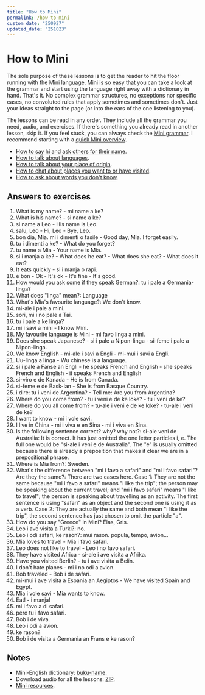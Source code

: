 ```yaml
---
title: "How to Mini"
permalink: /how-to-mini
custom_date: "250927"
updated_date: "251023"
---
```


# How to Mini

The sole purpose of these lessons is to get the reader to hit the floor running with the Mini language. Mini is so easy that you can take a look at the grammar and start using the language right away with a dictionary in hand. That's it. No complex grammar structures, no exceptions nor specific cases, no convoluted rules that apply sometimes and sometimes don't. Just your ideas straight to the page (or into the ears of the one listening to you).

The lessons can be read in any order. They include all the grammar you need, audio, and exercises. If there's something you already read in another lesson, skip it. If you feel stuck, you can always check the [Mini grammar](/mini-course-grammar). I recommend starting with a [quick Mini overview](/mini).

- [How to say hi and ask others for their name](/mini-how-to-say-hi-and-ask-others-for-their-name).
- [How to talk about languages](/mini-how-to-talk-about-languages).
- [How to talk about your place of origin](/mini-how-to-talk-about-your-place-of-origin).
- [How to chat about places you want to or have visited](/mini-how-to-chat-about-places-you-want-to-or-have-visited).
- [How to ask about words you don't know](/mini-how-to-ask-about-words-you-dont-know).

## Answers to exercises

1. What is my name? - mi name a ke?
2. What is his name? - si name a ke?
3. si name a Leo - His name is Leo.
4. salu, Leo - Hi, Leo - Bye, Leo.
5. bon dia, Mia. mi i dimenti o fasile - Good day, Mia. I forget easily.
6. tu i dimenti a ke? - What do you forget?
7. tu name a Mia - Your name is Mia.
8. si i manja a ke? - What does he eat? - What does she eat? - What does it eat?
9. It eats quickly - si i manja o rapi.
10. e bon - Ok - It's ok - It's fine - It's good.
11. How would you ask some if they speak German?: tu i pale a Germania-linga?
12. What does "linga" mean?: Language 
13. What's Mia's favourite language?: We don't know.
14. mi-ale i pale a mini.
15. sori, mi i no pale a Tai.
16. tu i pale a ke linga?
17. mi i savi a mini - I know Mini.
18. My favourite language is Mini - mi favo linga a mini.
19. Does she speak Japanese? - si i pale a Nipon-linga - si-feme i pale a Nipon-linga.
20. We know English - mi-ale i savi a Engli - mi-mui i savi a Engli.
21. Uu-linga a linga - Wu chinese is a language.
22. si i pale a Fanse an Engli - he speaks French and English - she speaks French and English - it speaks French and English
23. si-viro e de Kanada - He is from Canada.
24. si-feme e de Bask-lan - She is from Basque Country.
25. i dire: tu i veni de Argentina? - Tell me: Are you from Argentina?
26. Where do you come from? - tu i veni e de ke loke? - tu i veni de ke?
27. Where do you all come from? - tu-ale i veni e de ke loke? - tu-ale i veni de ke?
28. I want to know - mi i vole savi.
29. I live in China - mi i viva e en Sina - mi i viva en Sina.
30. Is the following sentence correct? why? why not?: si-ale veni de Australia: It is correct. It has just omitted the one letter particles i, e. The full one would be "si-ale i veni e de Australia". The "e" is usually omitted because there is already a preposition that makes it clear we are in a prepositional phrase.
31. Where is Mia from?: Sweden.
32. What's the difference between "mi i favo a safari" and "mi i favo safari"? Are they the same?: There are two cases here. Case 1: They are not the same because "mi i favo a safari" means "I like the trip"; the person may be speaking about the current travel; and "mi i favo safari" means "I like to travel"; the person is speaking about travelling as an activity. The first sentence is using "safari" as an object and the second one is using it as a verb. Case 2: They are actually the same and both mean "I like the trip", the second sentence has just chosen to omit the particle "a".
33. How do you say "Greece" in Mini? Elas, Gris.
34. Leo i ave visita a Turki?: no.
35. Leo i odi safari, ke rason?: mui rason. popula, tempo, avion…
36. Mia loves to travel - Mia i favo safari.
37. Leo does not like to travel - Leo i no favo safari.
38. They have visited Africa - si-ale i ave visita a Afrika.
39. Have you visited Berlin? - tu i ave visita a Belin.
40. I don't hate planes - mi i no odi a avion.
41. Bob traveled - Bob i de safari.
42. mi-mui i ave visita a Espania an Aegiptos - We have visited Spain and Egypt.
43. Mia i vole savi - Mia wants to know.
44. Eat! - i manja!
45. mi i favo a di safari.
46. pero tu i favo safari.
47. Bob i de viva.
48. Leo i odi a avion.
49. ke rason?
50. Bob i de visita a Germania an Frans e ke rason?

## Notes

- Mini-English dictionary: [buku-name](/buku-name).
- Download audio for all the lessons: [ZIP](/assets/bin/how_to_mini_audio.zip).
- [Mini resources](/mini-resources).
